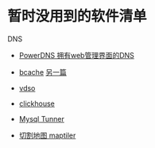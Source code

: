 # 暂时没用到的软件清单


<!--
ID: 08c48578-af97-4ead-993c-038031136a27
Status: publish
Date: 2017-11-25T18:30:00
Modified: 2020-05-16T11:56:24
wp_id: 330
-->


DNS

* [PowerDNS 拥有web管理界面的DNS][1]

* [bcache][2] [另一篇][3]

* [vdso](http://man7.org/linux/man-pages/man7/vdso.7.html)

* [clickhouse][4]

* [Mysql Tunner][5]

* [切割地图 maptiler](https://www.maptiler.com/)



[1]: https://mp.weixin.qq.com/s?__biz=MzIwMzg1ODcwMw==&mid=2247487141&idx=1&sn=d8e3d8bb867e65d0f09ed38f58949956&chksm=96c9b8c5a1be31d3368334a5c0b7ade1cad89185f4a643d1be2778fe0198f6a48dc593792ae1#rd

[2]: http://xiaqunfeng.cc/2017/02/03/Dm-cache-vs-Bcache/

[3]: https://blog.lilydjwg.me/2015/5/11/self-made-sshd-with-bcache.92025.html

[4]: https://zhuanlan.zhihu.com/clickhouse

[5]: https://github.com/major/MySQLTuner-perl
